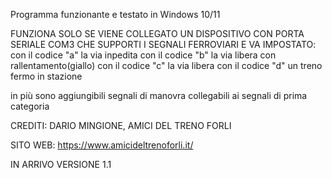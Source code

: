 Programma funzionante e testato in Windows 10/11

FUNZIONA SOLO SE VIENE COLLEGATO UN DISPOSITIVO CON PORTA SERIALE COM3 CHE SUPPORTI I SEGNALI FERROVIARI E VA IMPOSTATO:
con il codice "a" la via inpedita
con il codice "b" la via libera con rallentamento(giallo)
con il codice "c" la via libera
con il codice "d" un treno fermo in stazione

in più sono aggiungibili segnali di manovra collegabili ai segnali di prima categoria

CREDITI: DARIO MINGIONE, AMICI DEL TRENO FORLI

SITO WEB: https://www.amicideltrenoforli.it/

IN ARRIVO VERSIONE 1.1
